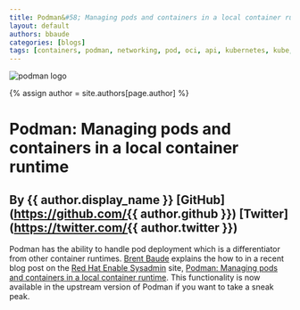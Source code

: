 ```yaml
---
title: Podman&#58; Managing pods and containers in a local container runtime 
layout: default
authors: bbaude 
categories: [blogs]
tags: [containers, podman, networking, pod, oci, api, kubernetes, kube, v2, hpc, windows, mac, docker compose, compose]  
---
```

![podman logo](https://podman.io/images/podman.svg)

{% assign author = site.authors[page.author] %}

# Podman&#58; Managing pods and containers in a local container runtime 
## By {{ author.display_name }} [GitHub](https://github.com/{{ author.github }}) [Twitter](https://twitter.com/{{ author.twitter }})

Podman has the ability to handle pod deployment which is a differentiator from other container runtimes.  [Brent Baude](https://twitter.com/bbaude) explains the how to in a recent blog post on the [Red Hat Enable Sysadmin](https://www.redhat.com/sysadmin/) site, [Podman: Managing pods and containers in a local container runtime](https://developers.redhat.com/blog/2019/01/15/podman-managing-containers-pods/).  This functionality is now available in the upstream version of Podman if you want to take a sneak peak.
